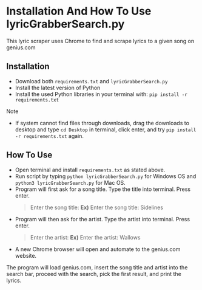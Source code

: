 # Installation And How To Use lyricGrabberSearch.py
This lyric scraper uses Chrome to find and scrape lyrics to a given song on genius.com

## Installation
- Download both `requirements.txt` and `lyricGrabberSearch.py`
- Install the latest version of Python
- Install the used Python libraries in your terminal with: `pip install -r requirements.txt`
> [!NOTE]
> - If system cannot find files through downloads, drag the downloads to desktop and type  `cd Desktop` in terminal, click enter, and try `pip install -r requirements.txt` again.

## How To Use
- Open terminal and install `requirements.txt` as stated above.
- Run script by typing `python lyricGrabberSearch.py` for Windows OS and `python3 lyricGrabberSearch.py` for Mac OS.
- Program will first ask for a song title. Type the title into terminal. Press enter.
  > Enter the song title:
  > **Ex)** Enter the song title: Sidelines
- Program will then ask for the artist. Type the artist into terminal. Press enter.
  > Enter the artist:
  > **Ex)** Enter the artist: Wallows
- A new Chrome browser will open and automate to the genius.com website.

The program will load genius.com, insert the song title and artist into the search bar, proceed with the search, pick the first result, and print the lyrics.
